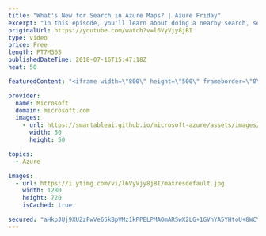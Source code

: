```yaml
---
title: "What's New for Search in Azure Maps? | Azure Friday"
excerpt: "In this episode, you'll learn about doing a nearby search, searching within a given geometry and how to search along a route providing a maximum detour time. Julie Kohler joins Scott Hanselman to discuss the newest search APIs that have been added to Azure Maps.  For more information:  • Azure Maps product"
originalUrl: https://youtube.com/watch?v=l6VyVjy8jBI
type: video
price: Free
length: PT7M36S
publishedDateTime: 2018-07-16T15:47:18Z
heat: 50

featuredContent: "<iframe width=\"800\" height=\"500\" frameborder=\"0\" src=\"https://www.youtube.com/embed/l6VyVjy8jBI\" allow=\"accelerometer; autoplay; encrypted-media; gyroscope; picture-in-picture\" allowfullscreen></iframe>"

provider:
  name: Microsoft
  domain: microsoft.com
  images:
    - url: https://smartableai.github.io/microsoft-azure/assets/images/organizations/microsoft.com-50x50.jpg
      width: 50
      height: 50

topics:
  - Azure

images:
  - url: https://i.ytimg.com/vi/l6VyVjy8jBI/maxresdefault.jpg
    width: 1280
    height: 720
    isCached: true

secured: "aHkpJUj9XUZzFwVe65kBpVMz1kPPELPMAOmARSwX2LG+1GVhYA5YHtoU+8WCYP2aazwewJW9nMloh5na92MoIJFUDU+LXYxMx2NBe14Fw3DJNG+CEgwGl07C2/HjXnKh21cwhIqD0E0JZrpWCcikns5ShHXQufvIcFwywsGbiH+DpJig7AOBViyEB6OAXfup9Huh0quAXfhR787aOpX+CQl02oNJAPtilZpcGibXKDnWCyhDedHqHkxwNOWInXg5sFDLTrCwfNU/t6LDqcx7lVm3JdaIKWoG6qhIialRHJJ4Su5vpWMPm96iwETT4lp6B7CvhT3E8UvZtRuSbSn9zqkJS63LoVn5NcJ7T+rL3DV/84OQxQVATneiwSGwxvK6BwGCNTxNTBOjimxrwAJVsN2kkjSbQmodnhgzD+MDwnU=;KHsXgbcCDn1GC6At9Yd6FA=="
---
```


